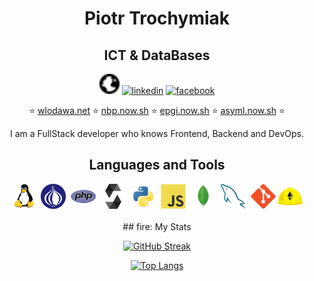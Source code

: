 <h1 align="center">Piotr Trochymiak </h1>
<h2 align="center">ICT & DataBases</h2>
<p align="center">
<a href="https://trochymiak.net/">
<img alt="trochymiak.net" width="32px" src="https://raw.githubusercontent.com/iconic/open-iconic/master/svg/globe.svg"></a>  
<a href="https://www.linkedin.com/in/piotr-trochymiak">
<img src="https://cdn1.iconfinder.com/data/icons/social-80/32/Social_social_linkedin_linked_in-32.png" alt="linkedin"></a>
<a href="https://www.facebook.com/PanPiotrTrochymiak">
<img src="https://cdn1.iconfinder.com/data/icons/social-80/32/Social_social_facebook-32.png" alt="facebook"></a>
</p>

<span align="center">

:star: [wlodawa.net](https://wlodawa.net) :star: [nbp.now.sh](https://nbp.now.sh/) :star: [epgi.now.sh](https://epgi.now.sh/) :star: [asyml.now.sh](https://asyml.now.sh/) :star: 

I am a FullStack developer who knows Frontend, Backend and DevOps. 

## Languages and Tools

<div>
  <img src="https://github.com/devicons/devicon/blob/master/icons/linux/linux-original.svg" title="Linux" alt="Linux" width="40" height="40"/>&nbsp;
  <img src="https://github.com/devicons/devicon/blob/master/icons/perl/perl-original.svg" title="Perl" alt="Perl" width="40" height="40"/>&nbsp;
  <img src="https://github.com/devicons/devicon/blob/master/icons/php/php-original.svg" title="php" alt="php" width="40" height="40"/>&nbsp;
  <img src="https://github.com/devicons/devicon/blob/master/icons/solidity/solidity-original.svg" title="Solidity" alt="Solidity" width="40" height="40"/>&nbsp;
  <img src="https://github.com/devicons/devicon/blob/master/icons/python/python-original.svg" title="Python" alt="Vim" width="40" height="40"/>&nbsp;
  <img src="https://github.com/devicons/devicon/blob/master/icons/javascript/javascript-original.svg" title="JavaScript" alt="JavaScript" width="40" height="40"/>&nbsp;
  <img src="https://github.com/devicons/devicon/blob/master/icons/mongodb/mongodb-original.svg" title="Mongodb" alt="Mongodb" width="40" height="40"/>&nbsp;
  <img src="https://github.com/devicons/devicon/blob/master/icons/mysql/mysql-original.svg" title="MySQL"  alt="MySQL" width="40" height="40"/>&nbsp;
  <img src="https://github.com/devicons/devicon/blob/master/icons/git/git-original.svg" title="Git" alt="Git" width="40" height="40"/>
  <img src="https://github.com/devicons/devicon/blob/master/icons/hardhat/hardhat-original.svg" title="hardhat" alt="hardhat" width="40" height="40"/>
</div>
</span>
<br />
<div align="center">
## fire: My Stats

[![GitHub Streak](http://github-readme-streak-stats.herokuapp.com?user=panpepson&theme=dark&background=000000)](https://git.io/streak-stats)

[![Top Langs](https://github-readme-stats.vercel.app/api/top-langs/?username=panpepson&layout=compact&theme=vision-friendly-dark)](https://github.com/anuraghazra/github-readme-stats)
  
<img src="https://komarev.com/ghpvc/?username=panpepson&style=flat-square&color=blue" alt=""/>
<div>
